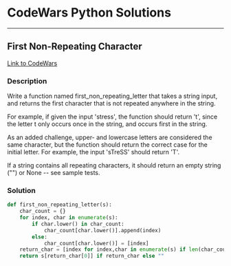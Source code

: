 # CodeWars Python Solutions

---

## First Non-Repeating Character


[Link to CodeWars](https://www.codewars.com/kata/52bc74d4ac05d0945d00054e) 

### Description

Write a function named first_non_repeating_letter that takes a string input, and returns the first character that is not repeated anywhere in the string.

For example, if given the input 'stress', the function should return 't', since the letter t only occurs once in the string, and occurs first in the string.

As an added challenge, upper- and lowercase letters are considered the same character, but the function should return the correct case for the initial letter. For example, the input 'sTreSS' should return 'T'.

If a string contains all repeating characters, it should return an empty string ("") or None -- see sample tests.

### Solution

``` python
def first_non_repeating_letter(s):
    char_count = {}
    for index, char in enumerate(s):
        if char.lower() in char_count:
            char_count[char.lower()].append(index)
        else:
            char_count[char.lower()] = [index]
    return_char = [index for index,char in enumerate(s) if len(char_count[char.lower()]) == 1] 
    return s[return_char[0]] if return_char else ""
```